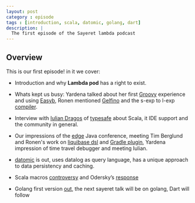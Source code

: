```yaml
---
layout: post
category : episode
tags : [introduction, scala, datomic, golang, dart]
description: |
  The first episode of the Sayeret lambda podcast
---
```


## Overview 

This is our first episode! in it we cover:

 * Introduction and why <b>Lambda pod</b> has a right to exist.

 * Whats kept us busy: Yardena talked about her first [Groovy](http://groovy.codehaus.org/) experience and using [Easyb](http://www.easyb.org/), Ronen mentioned [Gelfino](https://github.com/narkisr/gelfino) and the s-exp to l-exp [compiler](https://github.com/narkisr/gelfino/blob/master/src/gelfino/drools/dsl.clj).

 * Interview with [Iulian Dragos](http://www.iulidragos.org/) of [typesafe](http://typesafe.com/) about Scala, it IDE support and the community in general.


 * Our impressions of the [edge](url) Java conference, meeting Tim Berglund and Ronen's work on [liquibase dsl](https://github.com/narkisr/groovy-liquibase) and [Gradle plugin](https://github.com/narkisr/gradle-liquibase-plugin), Yardena impression of time travel debugger and meeting Iulian.

 * [datomic](http://datomic.com/) is out, uses datalog as query language,  has a unique approach to data persistency and caching.

 * Scala macros [controversy](http://blog.empathybox.com/post/19126121307/scala-macros-oh-god-why) and Odersky’s [response](https://groups.google.com/forum/?hl=en&fromgroups#!msg/scala-language/PV4q6O1qIh8/yG4p8PA2Jf8J)
 
 * Golang first version [out](http://blog.golang.org/2012/03/go-version-1-is-released.html), the next sayeret talk will be on golang, Dart will follow
